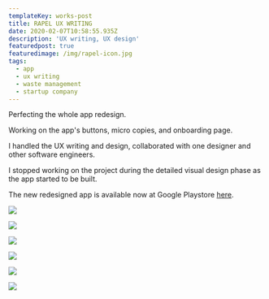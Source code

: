 ```yaml
---
templateKey: works-post
title: RAPEL UX WRITING
date: 2020-02-07T10:58:55.935Z
description: 'UX writing, UX design'
featuredpost: true
featuredimage: /img/rapel-icon.jpg
tags:
  - app
  - ux writing
  - waste management
  - startup company
---
```

Perfecting the whole app redesign.

Working on the app's buttons, micro copies, and onboarding page.

I handled the UX writing and design, collaborated with one designer and other software engineers.

I stopped working on the project during the detailed visual design phase as the app started to be built.

The new redesigned app is available now at Google Playstore [here](https://play.google.com/store/apps/details?id=sg.com.jetdigital.werider.app).

![](/img/picture1.png)

![](/img/picture2.png)

![](/img/picture3.png)

![](/img/picture4.png)

![](/img/picture6.png)

![](/img/picture7.png)

